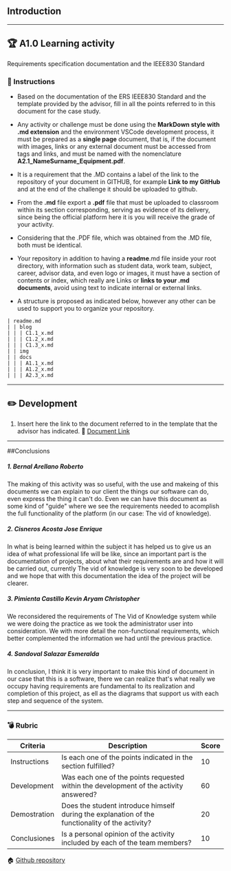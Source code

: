 ## Introduction
---
## :trophy: A1.0 Learning activity
Requirements specification documentation and the IEEE830 Standard

### :blue_book: Instructions

* Based on the documentation of the ERS IEEE830 Standard and the template provided by the advisor, fill in all the points referred to in this document for the case study.

* Any activity or challenge must be done using the **MarkDown style with .md extension** and the environment VSCode development process, it must be prepared as a **single page** document, that is, if the  document with images, links or any external document must be accessed from tags and links, and must be named with the nomenclature **A2.1_NameSurname_Equipment.pdf**. 

* It is a requirement that the .MD contains a label of the link to the repository of your document in GITHUB, for example **Link to my GitHub** and at the end of the challenge it should be uploaded to github.

* From the **.md** file export a **.pdf** file that must be uploaded to classroom within its section corresponding, serving as evidence of its delivery, since being the official platform here it is you will receive the grade of your activity.

* Considering that the .PDF file, which was obtained from the .MD file, both must be identical.

* Your repository in addition to having a **readme**.md file inside your root directory, with information such as student data, work team, subject, career, advisor data, and
even logo or images, it must have a section of contents or index, which really are Links or **links to your .md documents**, avoid using text to indicate internal or external links.

* A structure is proposed as indicated below, however any other can be used to support you to organize your repository.

~~~
| readme.md
| | blog
| | | C1.1_x.md
| | | C1.2_x.md
| | | C1.3_x.md
| | img
| | docs
| | | A1.1_x.md
| | | A1.2_x.md
| | | A2.3_x.md
~~~
___
 
## :pencil2: Development
 
1. Insert here the link to the document referred to in the template that the advisor has indicated.
:paperclip: [Document Link](https://github.com/Bernal03/AnalisisAvanzado_Repositorio_Bernal/blob/main/blog/A2.1RequirementsDocumentationDetails.pdf)
 
___

##Conclusions
##### **1. Bernal Arellano Roberto**
The making of this activity was so useful, with the use and makeing of this documents we can explain to our client the things our software can do, even express the thing it can't do. Even we can have this document as some kind of "guide" where we see the requirements needed to acomplish the full functionality of the platform (in our case: The vid of knowledge).

##### **2. Cisneros Acosta Jose Enrique**
In what is being learned within the subject it has helped us to give us an idea of ​​what professional life will be like, since an important part is the documentation of projects, about what their requirements are and how it will be carried out, currently The vid of knowledge is very soon to be developed and we hope that with this documentation the idea of ​​the project will be clearer.

##### **3. Pimienta Castillo Kevin Aryam Christopher**
We reconsidered the requirements of The Vid of Knowledge system while we were doing the practice as we took the administrator user into consideration. We with more detail the non-functional requirements, which better complemented the information we had until the previous practice.

##### **4. Sandoval Salazar Esmeralda**
In conclusion, I think it is very important to make this kind of document in our case that this is a software, there we can realize that's what really we occupy having requirements are fundamental to its realization and completion of this project, as ell as the diagrams that support us with each step and sequence of the system.

___
### :bomb: Rubric
 
| Criteria     | Description                                                                                  | Score |
| ------------- | -------------------------------------------------------------------------------------------- | ------- |
| Instructions |Is each one of the points indicated in the section fulfilled? | 10 |
| Development |Was each one of the points requested within the development of the activity answered? |60|
|Demostration|Does the student introduce himself during the explanation of the functionality of the activity? | 20|
|Conclusiones|Is a personal opinion of the activity included by each of the team members? |10|
      
 
 
:house: [Github repository](https://github.com/Bernal03/AnalisisAvanzado_Repositorio_Bernal)
